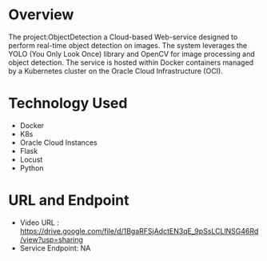 
# Overview
The project:ObjectDetection a Cloud-based Web-service designed to perform real-time object detection on images. The system leverages the YOLO (You Only Look Once) library and OpenCV for image processing and object detection. The service is hosted within Docker containers managed by a Kubernetes cluster on the Oracle Cloud Infrastructure (OCI).

# Technology Used
- Docker
- K8s
- Oracle Cloud Instances
- Flask
- Locust
- Python

# URL and Endpoint
- Video URL : https://drive.google.com/file/d/1BgaRFSjAdctEN3qE_9pSsLCLlNSG46Rd/view?usp=sharing
- Service Endpoint: NA
